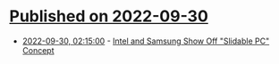 # [Published on 2022-09-30](index.md)

* [2022-09-30, 02:15:00](https://soylentnews.org/article.pl?sid=22/09/29/1636235&from=rss) - [Intel and Samsung Show Off \"Slidable PC\" Concept](https://soylentnews.org/article.pl?sid=22/09/29/1636235&from=rss)
